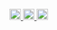 <p align="left">
  <a href="https://github.com/user20040316">
    <img height="20" src="https://komarev.com/ghpvc/?username=user20040316" />
  </a>
  <a href="https://github.com/user20040316">
    <img height="20" src="https://img.shields.io/github/followers/user20040316?label=follow&logo=github&style=flat" />
  </a>
  <a href="http://qiita.com/user20040316">
    <img height="20" src="https://qiita-badge.apiapi.app/s/user20040316/posts.svg" />
  </a>
</p>


<!--
**user20040316/user20040316** is a ✨ _special_ ✨ repository because its `README.md` (this file) appears on your GitHub profile.

Here are some ideas to get you started:

- 🔭 I’m currently working on ...
- 🌱 I’m currently learning ...
- 👯 I’m looking to collaborate on ...
- 🤔 I’m looking for help with ...
- 💬 Ask me about ...
- 📫 How to reach me: ...
- 😄 Pronouns: ...
- ⚡ Fun fact: ...
-->
